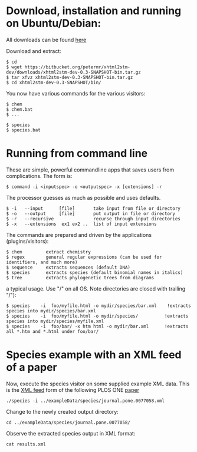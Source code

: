 # Download, installation and running on Ubuntu/Debian:

All downloads can be found [here](https://bitbucket.org/petermr/xhtml2stm-dev/src/08af03c19db30b20fc3d5192cc0fa50df336fa82/AMI.md?at=default)

Download and extract:

    $ cd
   	$ wget https://bitbucket.org/petermr/xhtml2stm-dev/downloads/xhtml2stm-dev-0.3-SNAPSHOT-bin.tar.gz
	$ tar xfvz xhtml2stm-dev-0.3-SNAPSHOT-bin.tar.gz
	$ cd xhtml2stm-dev-0.3-SNAPSHOT/bin/

You now have various commands for the various visitors:

    $ chem
    $ chem.bat
    $ ...

    $ species
    $ species.bat

# Running from command line

These are simple, powerful commandline apps that saves users from complications. The form is:

    $ command -i <inputspec> -o <outputspec> -x [extensions] -r

The processor guesses as much as possible and uses defaults.

    $ -i   --input      [file]       take input from file or directory
    $ -o   --output     [file]       put output in file or directory
    $ -r   --recursive               recurse through input directories
    $ -x   --extensions  ex1 ex2 ..  list of input extensions

The commands are prepared and driven by the applications (plugins/visitors):

    $ chem         extract chemistry
    $ regex        general regular expressions (can be used for identifiers, and much more)
    $ sequence     extracts sequences (default DNA)
    $ species      extracts species (default binomial names in italics)
    $ tree         extracts phylogenetic trees from diagrams

a typical usage. Use "/" on all OS. Note directories are closed with trailing "/"):

    $ species    -i  foo/myfile.html -o mydir/species/bar.xml    !extracts species into mydir/species/bar.xml
    $ species    -i  foo/myfile.html -o mydir/species/          !extracts species into mydir/species/myfile.xml
    $ species    -i  foo/bar/ -x htm html -o mydir/bar.xml      !extracts all *.htm and *.html under foo/bar/

# Species example with an XML feed of a paper

Now, execute the species visitor on some supplied example XML data. This is the [XML feed](http://www.plosone.org/article/fetchObjectAttachment.action;jsessionid=222E9669F4EED8371D02B706D6A5FC69?uri=info%3Adoi%2F10.1371%2Fjournal.pone.0077058&representation=XML) form of the following 
PLOS ONE [paper](http://dx.doi.org/10.1371/journal.pone.0077058)

	./species -i ../exampleData/species/journal.pone.0077058.xml

Change to the newly created output directory:

	cd ../exampleData/species/journal.pone.0077058/

Observe the extracted species output in XML format:

	cat results.xml




